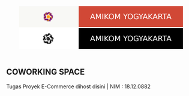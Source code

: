 <p align="center">
  <br>
  <br>
  <a href="http://amikom.ac.id/"><img src="https://raw.githubusercontent.com/devandikurniarestuandika/icon/master/perpuslite/amikomstyle.svg"></a><a href="http://amikom.ac.id/"><img src="https://raw.githubusercontent.com/devandikurniarestuandika/icon/master/perpuslite/amikomblack.svg"></a>
  <br>
  <br>
</p>

## COWORKING SPACE

Tugas Proyek E-Commerce dihost disini | NIM : 18.12.0882
